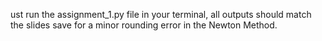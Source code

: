 ust run the assignment_1.py file in your terminal, all outputs should match the slides save for a minor rounding error in the Newton Method.
